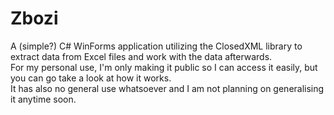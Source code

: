 # Zbozi
A (simple?) C# WinForms application utilizing the ClosedXML library to extract data from Excel files and work with the data afterwards.
<br>For my personal use, I'm only making it public so I can access it easily, but you can go take a look at how it works.
<br>It has also no general use whatsoever and I am not planning on generalising it anytime soon.
